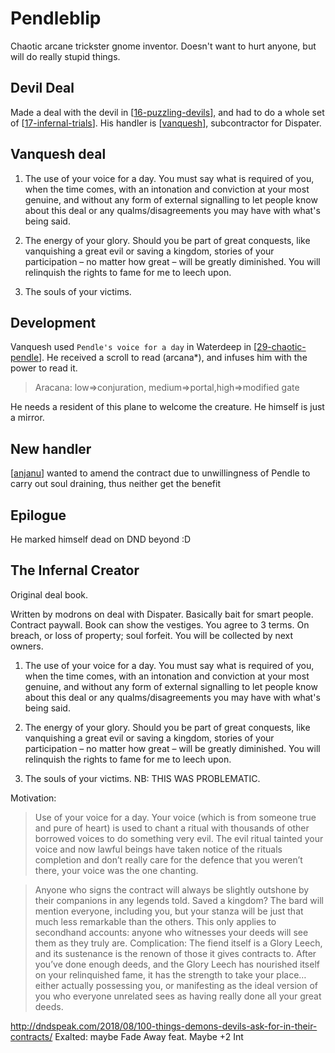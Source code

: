 # Pendleblip
Chaotic arcane trickster gnome inventor.
Doesn't want to hurt anyone, but will do really stupid things.

## Devil Deal
Made a deal with the devil in [[16-puzzling-devils]], and had to do a whole set of [[17-infernal-trials]]. His handler is [[vanquesh]], subcontractor for Dispater.

## Vanquesh deal
1. The use of your voice for a day. You must say what is required of you, when the time comes, with an intonation and conviction at your most genuine, and without any form of external signalling to let people know about this deal or any qualms/disagreements you may have with what's being said.

2. The energy of your glory. Should you be part of great conquests, like vanquishing a great evil or saving a kingdom, stories of your participation – no matter how great – will be greatly diminished. You will relinquish the rights to fame for me to leech upon.

3. The souls of your victims.

## Development
Vanquesh used `Pendle's voice for a day` in Waterdeep in [[29-chaotic-pendle]].
He received a scroll to read (arcana*), and infuses him with the power to read it.

> Aracana: low=>conjuration, medium=>portal,high=>modified gate

He needs a resident of this plane to welcome the creature. He himself is just a mirror.

## New handler
[[anjanu]] wanted to amend the contract due to unwillingness of Pendle to carry out soul draining, thus neither get the benefit

## Epilogue
He marked himself dead on DND beyond :D

## The Infernal Creator
Original deal book.

Written by modrons on deal with Dispater. Basically bait for smart people.
Contract paywall. Book can show the vestiges. You agree to 3 terms.
On breach, or loss of property; soul forfeit. You will be collected by next owners.

1. The use of your voice for a day. You must say what is required of you, when the time comes, with an intonation and conviction at your most genuine, and without any form of external signalling to let people know about this deal or any qualms/disagreements you may have with what's being said.

2. The energy of your glory. Should you be part of great conquests, like vanquishing a great evil or saving a kingdom, stories of your participation – no matter how great – will be greatly diminished. You will relinquish the rights to fame for me to leech upon.

3. The souls of your victims. NB: THIS WAS PROBLEMATIC.

Motivation:
> Use of your voice for a day. Your voice (which is from someone true and pure of heart) is used to chant a ritual with thousands of other borrowed voices to do something very evil. The evil ritual tainted your voice and now lawful beings have taken notice of the rituals completion and don’t really care for the defence that you weren’t there, your voice was the one chanting.

> Anyone who signs the contract will always be slightly outshone by their companions in any legends told. Saved a kingdom? The bard will mention everyone, including you, but your stanza will be just that much less remarkable than the others. This only applies to secondhand accounts: anyone who witnesses your deeds will see them as they truly are. Complication: The fiend itself is a Glory Leech, and its sustenance is the renown of those it gives contracts to. After you’ve done enough deeds, and the Glory Leech has nourished itself on your relinquished fame, it has the strength to take your place…either actually possessing you, or manifesting as the ideal version of you who everyone unrelated sees as having really done all your great deeds.

http://dndspeak.com/2018/08/100-things-demons-devils-ask-for-in-their-contracts/
Exalted: maybe Fade Away feat. Maybe +2 Int

[//begin]: # "Autogenerated link references for markdown compatibility"
[16-puzzling-devils]: ../recaps/16-puzzling-devils "16-puzzling-devils"
[17-infernal-trials]: ../recaps/17-infernal-trials "17-infernal-trials"
[vanquesh]: ../npcs/vanquesh "Venquesh"
[29-chaotic-pendle]: ../recaps/29-chaotic-pendle "29-chaotic-pendle"
[anjanu]: ../npcs/anjanu "Anjanu"
[//end]: # "Autogenerated link references"
